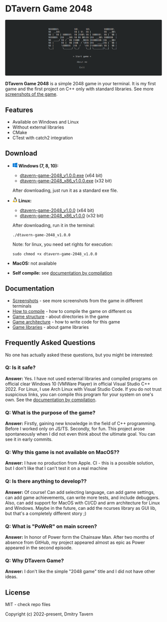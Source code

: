 # **DTavern Game 2048**

<img src="./resources/readme-banner.png" alt="The first game screen">

**DTavern Game 2048** is a simple 2048 game in your terminal. It is my first game and the first project on C++ only with standard libraries. See more [screenshots of the game](docs/preview-screenshots.md).

## **Features**
  - Available on Windows and Linux
  - Without external libraries
  - CMake
  - CTest with catch2 integration

## **Download**

  - <img src="./resources/windows-icon.png"> **Windows (7, 8, 10):**
    - [dtavern-game-2048_v1.0.0.exe](/dmitrytavern/dtavern-game-2048/releases/download/v1.0.0/dtavern-game-2048_v1.0.0.exe) (x64 bit)
    - [dtavern-game-2048_x86_v1.0.0.exe](/dmitrytavern/dtavern-game-2048/releases/download/v1.0.0/dtavern-game-2048_x86_v1.0.0.exe) (x32 bit)

    After downloading, just run it as a standard exe file.

  - <img src="./resources/linux-icon.png"> **Linux:**
    - [dtavern-game-2048_v1.0.0](/dmitrytavern/dtavern-game-2048/releases/download/v1.0.0/dtavern-game-2048_v1.0.0) (x64 bit)
    - [dtavern-game-2048_x86_v1.0.0](/dmitrytavern/dtavern-game-2048/releases/download/v1.0.0/dtavern-game-2048_x86_v1.0.0) (x32 bit)

    After downloading, run it in the terminal:
    ```
    ./dtavern-game-2048_v1.0.0
    ```

    Note: for linux, you need set rights for execution:
    ```
    sudo chmod +x dtavern-game-2048_v1.0.0
    ```

  - **MacOS:** not available
  - **Self compile:** see [documentation by compilation](docs/project-compilation.md)

## **Documentation**

- [Screenshots](docs/preview-screenshots.md) - see more screenshots from the game in different terminals
- [How to compile](docs/project-compilation.md) - how to compile the game on different os
- [Game structure](docs/project-structure.md) - about directories in the game
- [Game architecture](docs/project-architecture.md) - how to write code for this game
- [Game libraries](docs/project-libraries.md) - about game libraries

## **Frequently Asked Questions**

No one has actually asked these questions, but you might be interested:

### **Q: Is it safe?**
**Answer:** Yes. I have not used external libraries and compiled programs on official clear Windows 10 (VMWare Player) in official Visual Studio C++ 2022. For Linux, I use Arch Linux with Visual Studio Code. If you do not trust suspicious links, you can compile this program for your system on one's own. See the [documentation by compilation](docs/project-compilation.md).

### **Q: What is the purpose of the game?**
**Answer:** Firstly, gaining new knowledge in the field of C++ programming. Before I worked only on JS/TS. Secondly, for fun. This project arose spontaneously when I did not even think about the ultimate goal. You can see it in early commits.

### **Q: Why this game is not available on MacOS??**
**Answer:** I have no production from Apple. CI - this is a possible solution, but I don't like that I can't test it on a real machine

### **Q: Is there anything to develop??**
**Answer:** Of course! Can add selecting language, can add game settings, can add game achievements, can write more tests, and include debuggers. Also, can add support for MacOS with CI/CD and arm architecture for Linux and Windows. Maybe in the future, can add the ncurses library as GUI lib, but that's a completely different story ;)

### **Q: What is "PoWeR" on main screen?**
**Answer:** In honor of Power form the Chainsaw Man. After two months of absence from GitHub, my project appeared almost as epic as Power appeared in the second episode.

### **Q: Why DTavern Game?**
**Answer:** I don't like the simple "2048 game" title and I did not have other ideas.

## **License**
MIT - check repo files

Copyright (c) 2022-present, Dmitry Tavern
